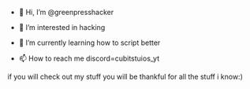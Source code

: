 - 👋 Hi, I’m @greenpresshacker
- 👀 I’m interested in hacking
- 🌱 I’m currently learning how to script better

- 📫 How to reach me discord=cubitstuios_yt

<!---
greenpresshacker/greenpresshacker is a ✨ special ✨ repository because its `README.md` (this file) appears on your GitHub profile.
You can click the Preview link to take a look at your changes.
--->
if you will check out my stuff you will be thankful for all the stuff i know:)
